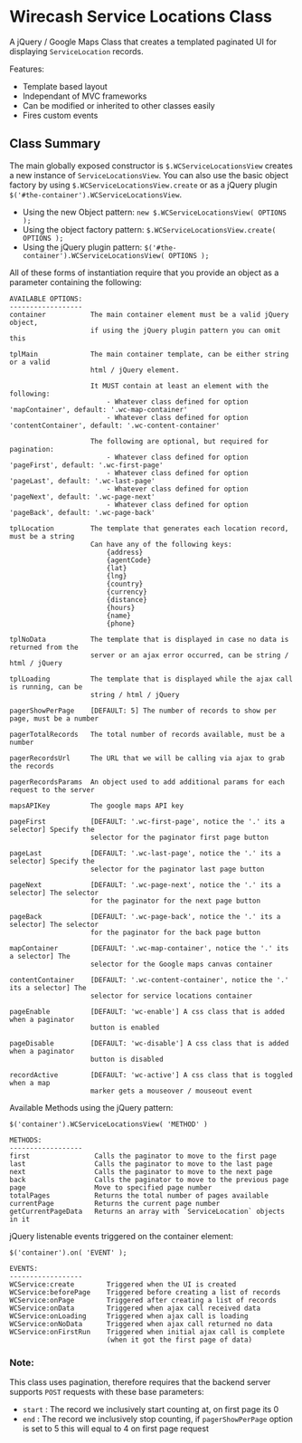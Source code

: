 Wirecash Service Locations Class
====================================

A jQuery / Google Maps Class that creates a templated paginated UI for displaying `ServiceLocation` records. 

Features:

* Template based layout
* Independant of MVC frameworks
* Can be modified or inherited to other classes easily
* Fires custom events

Class Summary
-----------------------

The main globally exposed constructor is `$.WCServiceLocationsView` creates a new instance of `ServiceLocationsView`.
You can also use the basic object factory by using `$.WCServiceLocationsView.create` or as a jQuery plugin `$('#the-container').WCServiceLocationsView`.

* Using the new Object pattern:     `new $.WCServiceLocationsView( OPTIONS );`
* Using the object factory pattern: `$.WCServiceLocationsView.create( OPTIONS );`
* Using the jQuery plugin pattern:  `$('#the-container').WCServiceLocationsView( OPTIONS );`

All of these forms of instantiation require that you provide an object as a parameter containing the following:

    AVAILABLE OPTIONS:
    ------------------
    container           The main container element must be a valid jQuery object,
                        if using the jQuery plugin pattern you can omit this

    tplMain             The main container template, can be either string or a valid
                        html / jQuery element.

                        It MUST contain at least an element with the following:
                            - Whatever class defined for option 'mapContainer', default: '.wc-map-container'
                            - Whatever class defined for option 'contentContainer', default: '.wc-content-container'

                        The following are optional, but required for pagination:
                            - Whatever class defined for option 'pageFirst', default: '.wc-first-page'
                            - Whatever class defined for option 'pageLast', default: '.wc-last-page'
                            - Whatever class defined for option 'pageNext', default: '.wc-page-next'
                            - Whatever class defined for option 'pageBack', default: '.wc-page-back'

    tplLocation         The template that generates each location record, must be a string
                        Can have any of the following keys:
                            {address}
                            {agentCode}
                            {lat}
                            {lng}
                            {country}
                            {currency}
                            {distance}
                            {hours}
                            {name}
                            {phone}

    tplNoData           The template that is displayed in case no data is returned from the
                        server or an ajax error occurred, can be string / html / jQuery

    tplLoading          The template that is displayed while the ajax call is running, can be
                        string / html / jQuery

    pagerShowPerPage    [DEFAULT: 5] The number of records to show per page, must be a number

    pagerTotalRecords   The total number of records available, must be a number

    pagerRecordsUrl     The URL that we will be calling via ajax to grab the records

    pagerRecordsParams  An object used to add additional params for each request to the server

    mapsAPIKey          The google maps API key

    pageFirst           [DEFAULT: '.wc-first-page', notice the '.' its a selector] Specify the
                        selector for the paginator first page button

    pageLast            [DEFAULT: '.wc-last-page', notice the '.' its a selector] Specify the
                        selector for the paginator last page button

    pageNext            [DEFAULT: '.wc-page-next', notice the '.' its a selector] The selector
                        for the paginator for the next page button

    pageBack            [DEFAULT: '.wc-page-back', notice the '.' its a selector] The selector
                        for the paginator for the back page button

    mapContainer        [DEFAULT: '.wc-map-container', notice the '.' its a selector] The
                        selector for the Google maps canvas container

    contentContainer    [DEFAULT: '.wc-content-container', notice the '.' its a selector] The
                        selector for service locations container

    pageEnable          [DEFAULT: 'wc-enable'] A css class that is added when a paginator
                        button is enabled

    pageDisable         [DEFAULT: 'wc-disable'] A css class that is added when a paginator
                        button is disabled

    recordActive        [DEFAULT: 'wc-active'] A css class that is toggled when a map
                        marker gets a mouseover / mouseout event

Available Methods using the jQuery pattern:

    $('container').WCServiceLocationsView( 'METHOD' )

    METHODS:
    ------------------
    first                Calls the paginator to move to the first page
    last                 Calls the paginator to move to the last page
    next                 Calls the paginator to move to the next page
    back                 Calls the paginator to move to the previous page
    page                 Move to specified page number
    totalPages           Returns the total number of pages available
    currentPage          Returns the current page number
    getCurrentPageData   Returns an array with `ServiceLocation` objects in it


jQuery listenable events triggered on the container element:

    $('container').on( 'EVENT' );

    EVENTS:
    ------------------
    WCService:create        Triggered when the UI is created
    WCService:beforePage    Triggered before creating a list of records
    WCService:onPage        Triggered after creating a list of records
    WCService:onData        Triggered when ajax call received data
    WCService:onLoading     Triggered when ajax call is loading
    WCService:onNoData      Triggered when ajax call returned no data
    WCService:onFirstRun    Triggered when initial ajax call is complete
                            (when it got the first page of data)

### Note:
This class uses pagination, therefore requires that the backend server supports `POST` requests with these base parameters:

* `start` : The record we inclusively start counting at, on first page its 0
* `end`   : The record we inclusively stop counting, if `pagerShowPerPage` option is set to 5 this will equal to 4 on first page request
